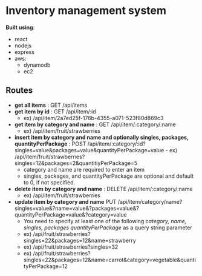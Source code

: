 # Inventory management system

**Built using**:
- react 
- nodejs 
- express
- aws: 
	- dynamodb
	- ec2 


## Routes
- **get all items** : GET /api/items
- **get item by id** : GET /api/item/:id
	- ex) /api/item/2a7ed25f-176b-4355-a071-523f80d869c3
- **get item by category and name** : GET /api/item/:category/:name
	- ex) /api/item/fruit/strawberries
- **insert item by category and name and optionally singles, packages, quantityPerPackage** : 
	POST /api/item/:category/:id?singles=value&packages=value&quantityPerPackage=value
		- ex) /api/item/fruit/strawberries?singles=12&packages=2&quantitiyPerPackage=5
	- category and name are required to enter an item
	- singles, packages, and quantityPerPackage are optional and default to 0, if not specified.
- **delete item by category and name** : DELETE /api/item/:category/:name
	- ex) /api/item/fruit/strawberries
- **update item by category and name** PUT /api/item/category/name?singles=value&?name=value&?packages=value&?quantityPerPackage=value&?category=value
	- You need to specify at least one of the following *category, name, singles, packages quantityPerPackage* as a query string parameter
	- ex) /api/fruit/strawberries?singles=22&packages=12&name=strawberry
	- ex) /api/fruit/strawberries?singles=32
	- ex) /api/fruit/strawberries?singles=22&packages=12&name=carrot&category=vegetable&quantityPerPackage=12
